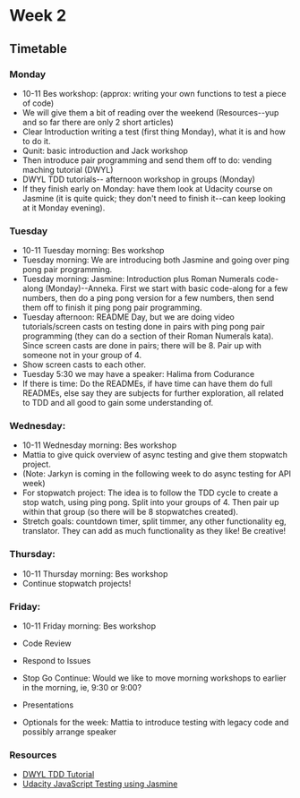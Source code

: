 
# Week 2

## Timetable

### Monday

* 10-11 Bes workshop: (approx: writing your own functions to test a piece of code) 
* We will give them a bit of reading over the weekend (Resources--yup and so far there are only 2 short articles) 
* Clear Introduction writing a test (first thing Monday), what it is and how to do it.
* Qunit: basic introduction and Jack workshop
* Then introduce pair programming and send them off to do: vending maching tutorial (DWYL)
* DWYL TDD tutorials-- afternoon workshop in groups (Monday)
* If they finish early on Monday: have them look at Udacity course on Jasmine (it is quite quick; they don't need to finish it--can keep looking at it Monday evening).

### Tuesday 

* 10-11 Tuesday morning: Bes workshop
* Tuesday morning: We are introducing both Jasmine and going over ping pong pair programming.
* Tuesday morning: Jasmine: Introduction plus Roman Numerals code-along (Monday)--Anneka.  First we start with basic code-along for a few numbers, then do a ping pong version for a few numbers, then send them off to finish it ping pong pair programming.
* Tuesday afternoon: README Day, but we are doing video tutorials/screen casts on testing done in pairs with ping pong pair programming (they can do a section of their Roman Numerals kata).  Since screen casts are done in pairs; there will be 8.  Pair up with someone not in your group of 4.
* Show screen casts to each other.
* Tuesday 5:30 we may have a speaker: Halima from Codurance
* If there is time: Do the READMEs, if have time can have them do full READMEs, else say they are subjects for further exploration, all related to TDD and all good to gain some understanding of.

### Wednesday:

* 10-11 Wednesday morning: Bes workshop
* Mattia to give quick overview of async testing and give them stopwatch project.
* (Note: Jarkyn is coming in the following week to do async testing for API week)
* For stopwatch project: The idea is to follow the TDD cycle to create a stop watch, using ping pong. Split into your groups of 4. Then pair up within that group (so there will be 8 stopwatches created).
* Stretch goals: countdown timer, split timmer, any other functionality eg, translator. They can add as much functionality as they like! Be creative!

### Thursday:
* 10-11 Thursday morning: Bes workshop
* Continue stopwatch projects!

### Friday:
* 10-11 Friday morning: Bes workshop
* Code Review
* Respond to Issues
* Stop Go Continue: Would we like to move morning workshops to earlier in the morning, ie, 9:30 or 9:00?
* Presentations


* Optionals for the week: Mattia to introduce testing with legacy code and possibly arrange speaker 



### Resources
* [DWYL TDD Tutorial](https://github.com/dwyl/learn-tdd)
* [Udacity JavaScript Testing using Jasmine](https://www.udacity.com/course/javascript-testing--ud549)

